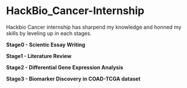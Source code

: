 # HackBio_Cancer-Internship

Hackbio Cancer internship has sharpend my knowledge and honned my skills by leveling up in each stages.

**Stage0 - Scientic Essay Writing**

**Stage1 - Literature Review**

**Stage2 - Differential Gene Expression Analysis**

**Stage3 - Biomarker Discovery in COAD-TCGA dataset** 
